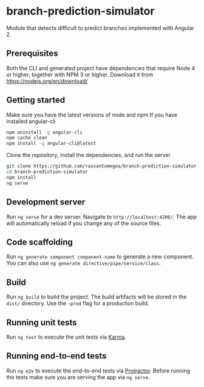 # branch-prediction-simulator
Module that detects difficult to predict branches implemented with Angular 2.

## Prerequisites

Both the CLI and generated project have dependencies that require Node 4 or higher, together
with NPM 3 or higher. Download it from https://nodejs.org/en/download/

## Getting started
Make sure you have the latest versions of node and npm
If you have installed angular-cli
```bash
npm uninstall -g angular-cli
npm cache clean
npm install -g angular-cli@latest
```
Clone the repository, install the dependencies, and run the server
```bash
git clone https://github.com/razvantomegea/branch-prediction-simulator.git
cd branch-prediction-simulator
npm install
ng serve
```

## Development server
Run `ng serve` for a dev server. Navigate to `http://localhost:4200/`. The app will automatically reload if you change any of the source files.

## Code scaffolding
Run `ng generate component component-name` to generate a new component. You can also use `ng generate directive/pipe/service/class`.

## Build
Run `ng build` to build the project. The build artifacts will be stored in the `dist/` directory. Use the `-prod` flag for a production build.

## Running unit tests
Run `ng test` to execute the unit tests via [Karma](https://karma-runner.github.io).

## Running end-to-end tests
Run `ng e2e` to execute the end-to-end tests via [Protractor](http://www.protractortest.org/).
Before running the tests make sure you are serving the app via `ng serve`.
